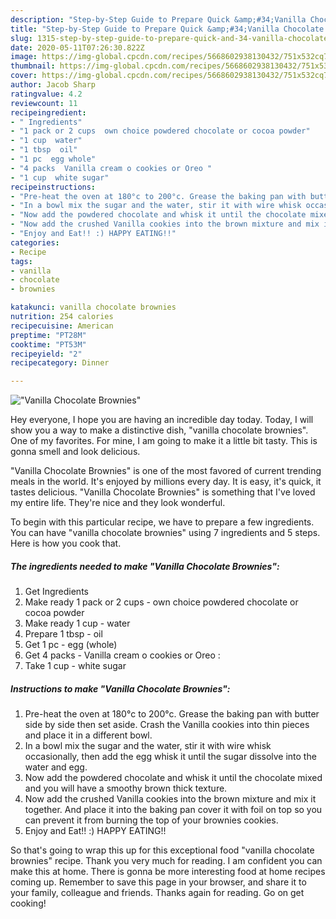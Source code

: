 ```yaml
---
description: "Step-by-Step Guide to Prepare Quick &amp;#34;Vanilla Chocolate Brownies&amp;#34;"
title: "Step-by-Step Guide to Prepare Quick &amp;#34;Vanilla Chocolate Brownies&amp;#34;"
slug: 1315-step-by-step-guide-to-prepare-quick-and-34-vanilla-chocolate-brownies-and-34
date: 2020-05-11T07:26:30.822Z
image: https://img-global.cpcdn.com/recipes/5668602938130432/751x532cq70/vanilla-chocolate-brownies-recipe-main-photo.jpg
thumbnail: https://img-global.cpcdn.com/recipes/5668602938130432/751x532cq70/vanilla-chocolate-brownies-recipe-main-photo.jpg
cover: https://img-global.cpcdn.com/recipes/5668602938130432/751x532cq70/vanilla-chocolate-brownies-recipe-main-photo.jpg
author: Jacob Sharp
ratingvalue: 4.2
reviewcount: 11
recipeingredient:
- " Ingredients"
- "1 pack or 2 cups  own choice powdered chocolate or cocoa powder"
- "1 cup  water"
- "1 tbsp  oil"
- "1 pc  egg whole"
- "4 packs  Vanilla cream o cookies or Oreo "
- "1 cup  white sugar"
recipeinstructions:
- "Pre-heat the oven at 180°c to 200°c. Grease the baking pan with butter side by side then set aside. Crash the Vanilla cookies into thin pieces and place it in a different bowl."
- "In a bowl mix the sugar and the water, stir it with wire whisk occasionally, then add the egg whisk it until the sugar dissolve into the water and egg."
- "Now add the powdered chocolate and whisk it until the chocolate mixed and you will have a smoothy brown thick texture."
- "Now add the crushed Vanilla cookies into the brown mixture and mix it together. And place it into the baking pan cover it with foil on top so you can prevent it from burning the top of your brownies cookies."
- "Enjoy and Eat!! :) HAPPY EATING!!"
categories:
- Recipe
tags:
- vanilla
- chocolate
- brownies

katakunci: vanilla chocolate brownies 
nutrition: 254 calories
recipecuisine: American
preptime: "PT28M"
cooktime: "PT53M"
recipeyield: "2"
recipecategory: Dinner

---
```



![&#34;Vanilla Chocolate Brownies&#34;](https://img-global.cpcdn.com/recipes/5668602938130432/751x532cq70/vanilla-chocolate-brownies-recipe-main-photo.jpg)

Hey everyone, I hope you are having an incredible day today. Today, I will show you a way to make a distinctive dish, &#34;vanilla chocolate brownies&#34;. One of my favorites. For mine, I am going to make it a little bit tasty. This is gonna smell and look delicious.

&#34;Vanilla Chocolate Brownies&#34; is one of the most favored of current trending meals in the world. It's enjoyed by millions every day. It is easy, it's quick, it tastes delicious. &#34;Vanilla Chocolate Brownies&#34; is something that I've loved my entire life. They're nice and they look wonderful.




To begin with this particular recipe, we have to prepare a few ingredients. You can have &#34;vanilla chocolate brownies&#34; using 7 ingredients and 5 steps. Here is how you cook that.

<!--inarticleads1-->

##### The ingredients needed to make &#34;Vanilla Chocolate Brownies&#34;:

1. Get  Ingredients
1. Make ready 1 pack or 2 cups - own choice powdered chocolate or cocoa powder
1. Make ready 1 cup - water
1. Prepare 1 tbsp - oil
1. Get 1 pc - egg (whole)
1. Get 4 packs - Vanilla cream o cookies or Oreo :
1. Take 1 cup - white sugar




<!--inarticleads2-->

##### Instructions to make &#34;Vanilla Chocolate Brownies&#34;:

1. Pre-heat the oven at 180°c to 200°c. Grease the baking pan with butter side by side then set aside. Crash the Vanilla cookies into thin pieces and place it in a different bowl.
1. In a bowl mix the sugar and the water, stir it with wire whisk occasionally, then add the egg whisk it until the sugar dissolve into the water and egg.
1. Now add the powdered chocolate and whisk it until the chocolate mixed and you will have a smoothy brown thick texture.
1. Now add the crushed Vanilla cookies into the brown mixture and mix it together. And place it into the baking pan cover it with foil on top so you can prevent it from burning the top of your brownies cookies.
1. Enjoy and Eat!! :) HAPPY EATING!!




So that's going to wrap this up for this exceptional food &#34;vanilla chocolate brownies&#34; recipe. Thank you very much for reading. I am confident you can make this at home. There is gonna be more interesting food at home recipes coming up. Remember to save this page in your browser, and share it to your family, colleague and friends. Thanks again for reading. Go on get cooking!
